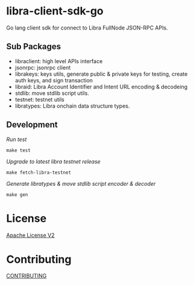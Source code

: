 # libra-client-sdk-go

Go lang client sdk for connect to Libra FullNode JSON-RPC APIs.

## Sub Packages

- libraclient: high level APIs interface
- jsonrpc: jsonrpc client
- librakeys: keys utils, generate public & private keys for testing, create auth keys, and sign transaction
- libraid: Libra Account Identifier and Intent URL encoding & decodeing
- stdlib: move stdlib script utils.
- testnet: testnet utils
- libratypes: Libra onchain data structure types.


## Development

*Run test*

```
make test
```

*Upgrade to latest libra testnet release*

```
make fetch-libra-testnet

```

*Generate libratypes & move stdlib script encoder & decoder*

```
make gen
```


# License

[Apache License V2](../blob/LICENSE)


# Contributing

[CONTRIBUTING](../blob/CONTRIBUTING.md)
